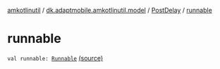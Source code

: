 [amkotlinutil](../../index.md) / [dk.adaptmobile.amkotlinutil.model](../index.md) / [PostDelay](index.md) / [runnable](./runnable.md)

# runnable

`val runnable: `[`Runnable`](https://developer.android.com/reference/java/lang/Runnable.html) [(source)](https://github.com/adaptmobile-organization/amkotlinutil/tree/master/amkotlinutil/amkotlinutil/src/main/java/dk/adaptmobile/amkotlinutil/model/PostDelay.kt#L5)
